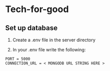 # Tech-for-good

## Set up database

1. Create a .env file in the server directory

2. In your .env file write the following: 
```
PORT = 5000
CONNECTION_URL = < MONGODB URL STRING HERE >
```